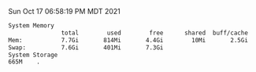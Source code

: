 Sun Oct 17 06:58:19 PM MDT 2021
```bash
System Memory
               total        used        free      shared  buff/cache   available
Mem:           7.7Gi       814Mi       4.4Gi        10Mi       2.5Gi       6.6Gi
Swap:          7.6Gi       401Mi       7.3Gi
System Storage
665M	.
```
